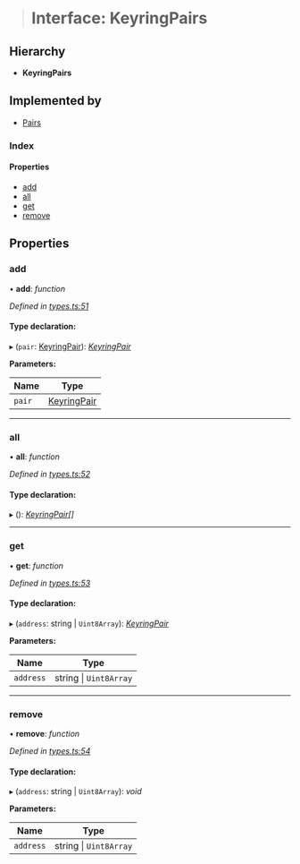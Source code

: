 > # Interface: KeyringPairs

## Hierarchy

* **KeyringPairs**

## Implemented by

* [Pairs](../classes/_pairs_.pairs.md)

### Index

#### Properties

* [add](_types_.keyringpairs.md#add)
* [all](_types_.keyringpairs.md#all)
* [get](_types_.keyringpairs.md#get)
* [remove](_types_.keyringpairs.md#remove)

## Properties

###  add

• **add**: *function*

*Defined in [types.ts:51](https://github.com/polkadot-js/common/blob/df8c103/packages/keyring/src/types.ts#L51)*

#### Type declaration:

▸ (`pair`: [KeyringPair](_types_.keyringpair.md)): *[KeyringPair](_types_.keyringpair.md)*

**Parameters:**

Name | Type |
------ | ------ |
`pair` | [KeyringPair](_types_.keyringpair.md) |

___

###  all

• **all**: *function*

*Defined in [types.ts:52](https://github.com/polkadot-js/common/blob/df8c103/packages/keyring/src/types.ts#L52)*

#### Type declaration:

▸ (): *[KeyringPair](_types_.keyringpair.md)[]*

___

###  get

• **get**: *function*

*Defined in [types.ts:53](https://github.com/polkadot-js/common/blob/df8c103/packages/keyring/src/types.ts#L53)*

#### Type declaration:

▸ (`address`: string | `Uint8Array`): *[KeyringPair](_types_.keyringpair.md)*

**Parameters:**

Name | Type |
------ | ------ |
`address` | string \| `Uint8Array` |

___

###  remove

• **remove**: *function*

*Defined in [types.ts:54](https://github.com/polkadot-js/common/blob/df8c103/packages/keyring/src/types.ts#L54)*

#### Type declaration:

▸ (`address`: string | `Uint8Array`): *void*

**Parameters:**

Name | Type |
------ | ------ |
`address` | string \| `Uint8Array` |